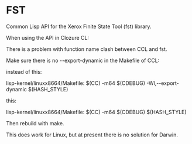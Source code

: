 # FST

Common Lisp API for the Xerox Finite State Tool (fst) library.

When using the API in Clozure CL:

There is a problem with function name clash between CCL and fst.

Make sure there is no --export-dynamic in the Makefile of CCL:

instead of this:

lisp-kernel/linuxx8664/Makefile:        $(CC)  -m64 $(CDEBUG)  -Wl,--export-dynamic $(HASH_STYLE) 

this:

lisp-kernel/linuxx8664/Makefile:        $(CC)  -m64 $(CDEBUG) $(HASH_STYLE)

Then rebuild with make.

This does work for Linux, but at present there is no solution for Darwin.